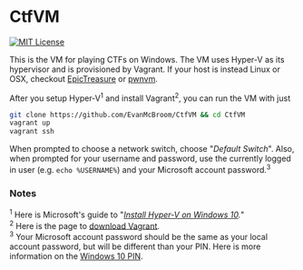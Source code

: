 # CtfVM

[![MIT License](https://img.shields.io/badge/license-MIT-blue.svg?style=flat)](LICENSE)

This is the VM for playing CTFs on Windows.
The VM uses Hyper-V as its hypervisor and is provisioned by Vagrant.
If your host is instead Linux or OSX, checkout [EpicTreasure](https://github.com/ctfhacker/EpicTreasure) or [pwnvm](https://github.com/OpenToAllCTF/pwnvm).  

After you setup Hyper-V<sup>1</sup> and install Vagrant<sup>2</sup>, you can run the VM with just

```bash
git clone https://github.com/EvanMcBroom/CtfVM && cd CtfVM
vagrant up
vagrant ssh
```
When prompted to choose a network switch, choose "_Default Switch_".
Also, when prompted for your username and password, use the currently logged in user (e.g. `echo %USERNAME%`) and your Microsoft account password.<sup>3</sup>  

### Notes
<sup>1</sup> Here is Microsoft's guide to "_[Install Hyper-V on Windows 10](https://docs.microsoft.com/en-us/virtualization/hyper-v-on-windows/quick-start/enable-hyper-v)._"  
<sup>2</sup>
Here is the page to [download Vagrant](https://www.vagrantup.com/downloads).   
<sup>3</sup> Your Microsoft account password should be the same as your local account password, but will be different than your PIN.
Here is more information on the [Windows 10 PIN](https://docs.microsoft.com/en-us/windows/security/identity-protection/hello-for-business/hello-why-pin-is-better-than-password).
